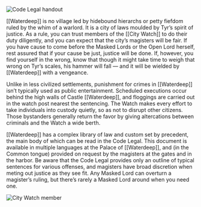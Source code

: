 ![Code Legal handout](https://www.dndbeyond.com/attachments/4/348/c002.png)

[[Waterdeep]] is no village led by hidebound hierarchs or petty fiefdom ruled by the whim of a warlord. It is a city of laws moulded by Tyr’s spirit of justice. As a rule, you can trust members of the [[City Watch]] to do their duty diligently, and you can expect that the city’s magisters will be fair. If you have cause to come before the Masked Lords or the Open Lord herself, rest assured that if your cause be just, justice will be done. If, however, you find yourself in the wrong, know that though it might take time to weigh that wrong on Tyr’s scales, his hammer will fall — and it will be wielded by [[Waterdeep]] with a vengeance.

Unlike in less civilized settlements, punishment for crimes in [[Waterdeep]] isn’t typically used as public entertainment. Scheduled executions occur behind the high walls of Castle [[Waterdeep]], and floggings are carried out in the watch post nearest the sentencing. The Watch makes every effort to take individuals into custody quietly, so as not to disrupt other citizens. Those bystanders generally return the favor by giving altercations between criminals and the Watch a wide berth.

[[Waterdeep]] has a complex library of law and custom set by precedent, the main body of which can be read in the Code Legal. This document is available in multiple languages at the Palace of [[Waterdeep]], and (in the Common tongue) provided on request by the magisters at the gates and in the harbor. Be aware that the Code Legal provides only an outline of typical sentences for various offenses, and magisters have broad discretion when meting out justice as they see fit. Any Masked Lord can overturn a magister’s ruling, but there’s rarely a Masked Lord around when you need one.

![City Watch member](https://www.dndbeyond.com/attachments/thumbnails/4/337/850/569/9003.png)